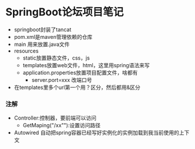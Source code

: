 # SpringBoot论坛项目笔记

* springboot封装了tancat
* pom.xml是maven管理依赖的仓库
* main 用来放置.java文件
* resources
  * static放置静态文件，css，js
  * templates放置web文件，html，这里用spring语法来写
  * application.properties放置项目配置文件，啥都有
    * server.port=xxx  改端口号
* 在templates里多个url第一个用？区分，然后都用&区分
### 注解
* Controller:控制器，要前端可以访问
    * GetMaping("/xx""):设置访问路径
* Autowired 自动把spring容器已经写好实例化的实例加载到我当前使用的上下文